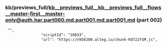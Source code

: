 ### kb/previews_full/kb__previews_full__kb__previews_full__flows__master-first__master-only@auth.har.part060.md.part001.md.part001.md (part 002)

```md
 "",
                "scriptId": "10833",
                "url": "https://n958200.alteg.io/chunk-KO722YSM.js",
           
```

```

